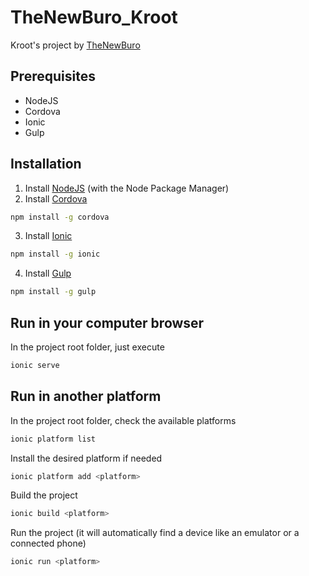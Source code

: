 # TheNewBuro_Kroot
Kroot's project by [TheNewBuro](http://www.thenewburo.com/thecms/)

## Prerequisites

- NodeJS
- Cordova
- Ionic
- Gulp

## Installation

1) Install [NodeJS](https://nodejs.org/en/) (with the Node Package Manager)
2) Install [Cordova](https://nodejs.org/en/)
```bash
npm install -g cordova
```
3) Install [Ionic](http://ionicframework.com/)
```bash
npm install -g ionic
```
4) Install [Gulp](http://gulpjs.com/)
```bash
npm install -g gulp
```

## Run in your computer browser

In the project root folder, just execute
```bash
ionic serve
```

## Run in another platform

In the project root folder, check the available platforms
```bash
ionic platform list
```
Install the desired platform if needed
```bash
ionic platform add <platform>
```
Build the project
```bash
ionic build <platform>
```
Run the project (it will automatically find a device like an emulator or a connected phone)
```bash
ionic run <platform>
```